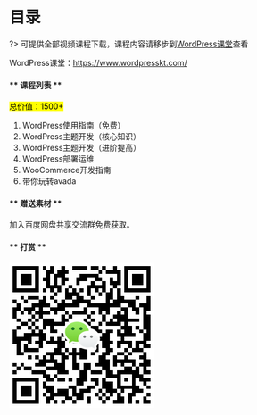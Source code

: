 # 目录
?> 可提供全部视频课程下载，课程内容请移步到[WordPress课堂](https://www.wordpresskt.com/)查看

WordPress课堂：https://www.wordpresskt.com/

<!-- tabs:start -->

#### ** 课程列表 **
<mark>总价值：1500+</mark>

1. WordPress使用指南（免费）
2. WordPress主题开发（核心知识）
3. WordPress主题开发（进阶提高）
4. WordPress部署运维
5. WooCommerce开发指南
6. 带你玩转avada

#### ** 赠送素材 **

加入百度网盘共享交流群免费获取。

#### ** 打赏 **

![](../assets/wxpay.png)

<!-- tabs:end -->


